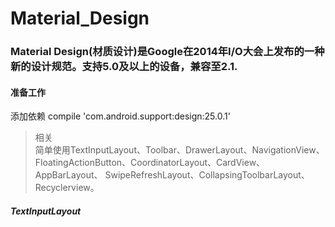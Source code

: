 # Material_Design
### Material Design(材质设计)是Google在2014年I/O大会上发布的一种新的设计规范。支持5.0及以上的设备，兼容至2.1.
#### 准备工作
添加依赖    compile 'com.android.support:design:25.0.1'<br>
>相关<br>
简单使用TextInputLayout、Toolbar、DrawerLayout、NavigationView、FloatingActionButton、CoordinatorLayout、CardView、AppBarLayout、
SwipeRefreshLayout、CollapsingToolbarLayout、Recyclerview。
##### TextInputLayout 
